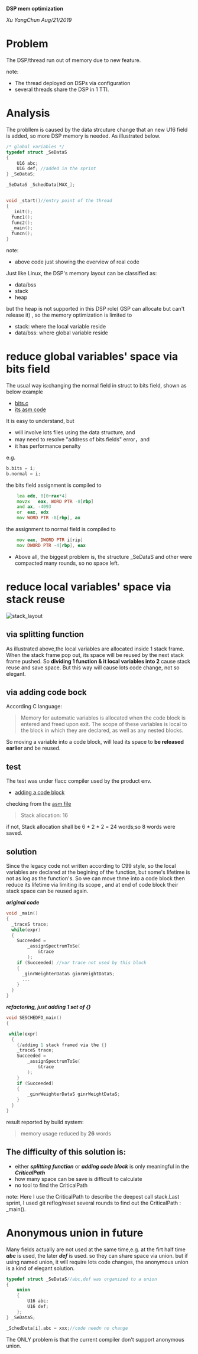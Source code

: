﻿**DSP mem optimization**

*Xu YangChun Aug/21/2019*

# Problem
The DSP/thread run out of memory due to new feature. 

note:
* The thread deployed on DSPs via configuration
* several threads share the DSP in 1 TTI.

# Analysis
The probllem is caused by the data strcuture change that an new U16 field is added,  so more DSP memory is needed. As illustrated below.

```c
/* global variables */
typedef struct _SeDataS
{
	U16 abc;
	U16 def; //added in the sprint
} _SeDataS;

_SeDataS _SchedData[MAX_];


void _start()//entry point of the thread
{
  _init();
  func1();
  func2();
  _main();
  funcn();
}
```  
note:
* above code just showing the overview of real code

Just like Linux, the DSP's memory layout can be classified as:
* data/bss
* stack
* heap

but the heap is not supported in this DSP role( GSP can allocate but can't release it) , so the memory optimization is limited to  
* stack:  where the local variable reside 
* data/bss: where global variable reside

<!-- pagebreak -->
# reduce global variables' space via bits field
The usual way is:changing the normal field in struct to bits field, shown as below example 

* [bits.c](intel/bits.c)
* [its asm code](intel/bits.s)

It is easy to understand, but 
* will involve lots files using the data structure, and
* may need to resolve "address of bits fields" error，and
* it has performance penalty

e.g.
```c
b.bits = i;
b.normal = i;
```
the bits field assignment is compiled to
```asm
	lea	edx, 0[0+rax*4]
	movzx	eax, WORD PTR -8[rbp]
	and	ax, -4093
	or	eax, edx
	mov	WORD PTR -8[rbp], ax
```
the assignment to normal field is  compiled to
```asm
	mov	eax, DWORD PTR i[rip]
	mov	DWORD PTR -4[rbp], eax
```
* Above all, the biggest problem is, the structure _SeDataS and other were compacted many rounds, so no space left.


# reduce local variables' space via stack reuse
![stack_layout](stack_layout.png)

## via splitting function
As illustrated above,the local variables are allocated inside 1 stack frame. When the stack frame pop out, its space will be reused by the next stack frame pushed. So **dividing 1 function & it local variables into 2**  cause stack reuse and save space. But this way will cause lots code change, not so elegant.

## via adding code bock
According C language:
> Memory for automatic variables is allocated when the code block is entered and freed upon exit. The scope of these variables is local to the block in which they are declared, as well as any nested blocks.

So moving a variable into a code block, will lead its space to **be released earlier** and be reused.

## test

The test was under flacc compiler used by the product env.

* [adding a code block](flacc/stack_reuse.c)

checking  from the [asm file](flacc/stack_reuse.s)

> Stack allocation: 16

if not, Stack allocation shall be 6 * 2 * 2 = 24 words;so 8 words were saved.

## solution

Since the legacy code not written according to C99 style, so the local variables are declared at the begining of the function, but some's lifetime is not as log as the function's. So we can move thme into a code block then reduce its lifetime via limiting its scope , and at end of code block their stack space can be reused again.

***original code***
```c
void _main()
{
  _traceS trace;
  while(expr)
  {
    Succeeded =
        _assignSpectrumToSe(
            &trace
        );
    if (Succeeded) //var trace not used by this block 
    {
      _ginrWeighterDataS ginrWeightDataS;
	  ... 
    }    
  }
}
```
***refactoring, just adding 1 set of {}***
```c
void SESCHEDFO_main()
{

 while(expr)
  {
    {/adding 1 stack framed via the {}
    _traceS trace;
    Succeeded =
        _assignSpectrumToSe(
            &trace
        );
    }
    if (Succeeded)
    {
        _ginrWeighterDataS ginrWeightDataS;
    }    
  }
}
```

result reported by build system: 
> memory usage reduced by **26** words

## The difficulty of this solution is:


* either ***splitting function*** or ***adding code block*** is only meaningful in the ***CriticalPath***
* how many space can be save is difficult to calculate
* no tool to find the CriticalPath

note:
Here I use the CriticalPath to describe the deepest call stack.Last sprint, I used git reflog/reset several rounds to find out the CriticalPath : _main().

# Anonymous union in future
Many fields actually are not used at the same time,e.g. at the firt half time ***abc*** is used, the later ***def*** is used. so they can share space via union. but if using named union, it will require lots code changes, the anonymous union is a kind of elegant solution.

```c
typedef struct _SeDataS//abc,def was organized to a union
{
	union
	{
		U16 abc;
		U16 def;
	};
} _SeDataS;	

_SchedData[i].abc = xxx;//code needn no change
```
The ONLY problem is that the current compiler don't support anonymous union.







